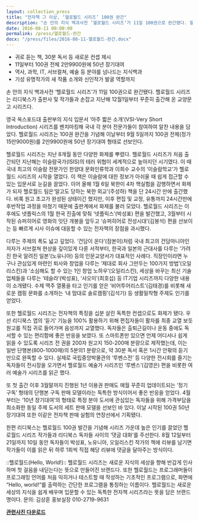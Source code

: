 ```yaml
---
layout: collection_press
title: "전자책 그 이상, ‘헬로월드 시리즈’ 100권 완간"
description: "손 안의 지식 백과사전 ‘헬로월드 시리즈’가 11일 100권으로 완간됐다. 헬로월드 시리즈는 리디북스가 출판사 및 작가들과 손잡고 지난해 12월1일부터 꾸준히 출간해 온 교양문고 시리즈다. 영국 옥스포드대 출판부의 지식 입문서 ‘아주 짧은 소개’(VSI-Very Short Introduction) 시리즈를 벤치마킹해 국내 각 분야 전문가들이 참여하여 알찬 내용을 담았다. 헬로월드 시리즈는 100권 완간을 기념해 이날부터 9월 5일까지 100권 전체(정가 15만9000원)를 2만9900원에 50년 장기대여 형태로 선보인다."
date: 2016-08-11 00:00:00
permalink: /press/헬로월드-완간
docx: "/press/files/2016-08-11-헬로월드-완간.docx"
---
```


- 귀로 듣는 책, 30분 독서 등 새로운 컨셉 제시
- 11일부터 100권 전체 2만9900원에 50년 장기대여
- 역사, 과학, IT, 서브컬쳐, 예술 등 분야를 넘나드는 지식백과
- 기성 유명작가의 새 작품 소개와 신인작가 발굴 역할까지

손 안의 지식 백과사전 ‘헬로월드 시리즈’가 11일 100권으로 완간됐다. 헬로월드 시리즈는 리디북스가 출판사 및 작가들과 손잡고 지난해 12월1일부터 꾸준히 출간해 온 교양문고 시리즈다. 

영국 옥스포드대 출판부의 지식 입문서 ‘아주 짧은 소개’(VSI-Very Short Introduction) 시리즈를 벤치마킹해 국내 각 분야 전문가들이 참여하여 알찬 내용을 담았다. 헬로월드 시리즈는 100권 완간을 기념해 이날부터 9월 5일까지 100권 전체(정가 15만9000원)를 2만9900원에 50년 장기대여 형태로 선보인다.

헬로월드 시리즈는 지난 8개월 동안 다양한 화제를 뿌렸다. 헬로월드 시리즈가 처음 출간되던 지난해는 이슬람국가(ISIS)의 테러 위협이 세계적으로 높아지던 시기였다. 이 때 국내 최고의 이슬람 전문가인 한양대 문화인류학과 이희수 교수의 ‘이슬람학교’가 헬로월드 시리즈의 시작을 열었다. 이 책은 이슬람에 대한 정보가 아쉬울 때 쉽게 접근할 수 있는 입문서로 눈길을 끌었다. 이어 올해 1월 6일 북한이 4차 핵실험을 감행하면서 화제가 되자 헬로월드 팀은‘알고도 당하는 북한 외교’(주성하) 책을 단 24시간 만에 출간했다. 비록 원고 초고가 완성된 상태이긴 했지만, 이후 편집 및 교정, 유통까지 24시간만에 후반작업 과정을 마쳤기 때문에 출판계에서 화제를 불러 모았다. 헬로월드 시리즈는 이후에도 넷플릭스의 1월 한국 진출에 맞춰 ‘넷플릭스’(박성표) 편을 발간했고, 3월부터 시작된 슈퍼히어로 영화의 잇단 개봉을 앞두고 ‘슈퍼히어로 전성시대’(김봉석) 편을 선보이는 등 빠르게 시사 이슈에 대응할 수 있는 전자책의 장점을 과시했다.

다루는 주제의 폭도 넓고 깊었다. ‘건담이 온다’(잠본이)처럼 국내 최고의 건담마니아인 저자가 서브컬쳐 현상을 깊이있게 다룬 서적부터, 한국과 일본의 근대사를 다루는 ‘가려진 한국 알려진 일본’(노유니아) 등의 인문교양서가 대표적인 사례다. 직장인이라면 누구나 관심있게 마련인 퇴사와 창업을 다루는 ‘제대로 회사 그만두는 100가지 방법’(오일리스킨)과 ‘소심해도 할 수 있는 1인 창업 노하우’(오일리스킨), 세상을 바꾸는 최신 기술업체들을 다루는 ‘테슬라’(박성표), ‘샤오미’(최호섭) 등 IT기업 시리즈까지 다양한 내용이 소개됐다. 수제 맥주 열풍을 타고 인기를 얻은 ‘비어투어리스트’(김태경)를 비롯해 새로운 캠핑 문화를 소개하는 ‘내 맘대로 솔로캠핑’(김석기) 등 생활밀착형 주제도 인기를 얻었다.

또한 헬로월드 시리즈는 전자책의 특징을 십분 살린 독특한 컨셉으로도 화제가 됐다. 우선 리디북스 앱의 ‘듣기’ 기능을  100% 활용하기 위해 편집자들이 활자를 최종 교열 보듯 원고를 직접 귀로 들어가며 음성까지 교열했다. 독자들은 출퇴근길이나 운동 중에도 독서할 수 있는 편리함에 좋은 반응을 보였다. 또 스마트폰만 있으면 언제 어디서나 쉽게 읽을 수 있도록 시리즈 전 권을 200자 원고지 150-200매 분량으로 제작했는데, 이는 일반 단행본(800-1000매)의 5분의1 분량으로, 약 30분 독서 혹은 1시간 안팎의 듣기 만으로 완독할 수 있다. 실제로 국립중앙박물관의 ‘루벤스전’ 등 다양한 전시회를 즐기는 독자들이 전시장을 오가면서 헬로월드 예술가 시리즈인 ‘루벤스’(김영은) 편을 비롯한 여러 예술가 시리즈를 읽곤 했다.

또 첫 출간 이후 3월말까지 진행된 1년 이용권 판매도 매월 꾸준히 업데이트되는 ‘정기 구독’ 형태의 단행본 구독 판매 모델이라는 독특한 방식이어서 좋은 반응을 얻었다. 4월부터는 ‘10년 장기대여’의 형태로 특정 분야 도서에 관심있는 독자들을 위해 가격부담을 최소화한 동일 주제 도서의 세트 판매 모델을 선보인 바 있다. 이날 시작된 100권 50년 장기대여 또한 이같은 전자책 판매 실험의 연장선에서 기획됐다.

한편 리디북스는 헬로월드 100권 발간을 기념해 시리즈 가운데 높은 인기를 끌었던 헬로월드 시리즈 작가들과 리디북스 독자들 사이의 ‘댓글 대화’를 주선한다. 8월 12일부터 21일까지 10일 동안 독자들이 박성표, 노유니아, 오일리스킨 작가의 책에 리뷰를 남기면 작가들이 이를 읽은 뒤 하루 1회씩 직접 해당 리뷰에 댓글을 달아주는 방식이다.


::헬로월드(Hello, World!)::
헬로월드 시리즈는 새로운 지식의 세상을 향해 반갑게 인사하며 첫 걸음을 내딛는다는 뜻으로 만들어진 브랜드다. 또한 헬로월드는 프로그래머들이 프로그래밍 언어를 처음 익히거나 테스트할 때 작성하는 기초적인 프로그램으로, 화면에 “Hello, world!”를 출력하는 간단한 프로그램을 통칭하는 이름이다. 헬로월드는 새로운 세상의 지식을 쉽게 배우며 입문할 수 있는 독특한 전자책 시리즈라는 뜻을 담은 브랜드명이다.
문의: 김상훈 홍보실장 010-2719-9631

[**관련사진 다운로드**](/press/files/2016-08-11-헬로월드-완간.zip)

